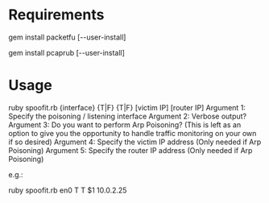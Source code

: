 Requirements
============
gem install packetfu [--user-install]

gem install pcaprub [--user-install]


Usage
=====

ruby spoofit.rb {interface} {T|F} {T|F} [victim IP] [router IP] 
Argument 1: Specify the poisoning / listening interface
Argument 2: Verbose output?
Argument 3: Do you want to perform Arp Poisoning? (This is left as an option to give you the opportunity to handle
            traffic monitoring on your own if so desired)
Argument 4: Specify the victim IP address (Only needed if Arp Poisoning)
Argument 5: Specify the router IP address (Only needed if Arp Poisoning)

e.g.:

ruby spoofit.rb en0 T T $1 10.0.2.25
